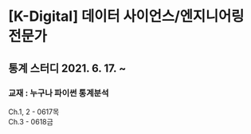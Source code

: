 # [K-Digital] 데이터 사이언스/엔지니어링 전문가
## 통계 스터디 2021. 6. 17. ~
### 교재 : 누구나 파이썬 통계분석
Ch.1, 2 - 0617목  
Ch.3 - 0618금
